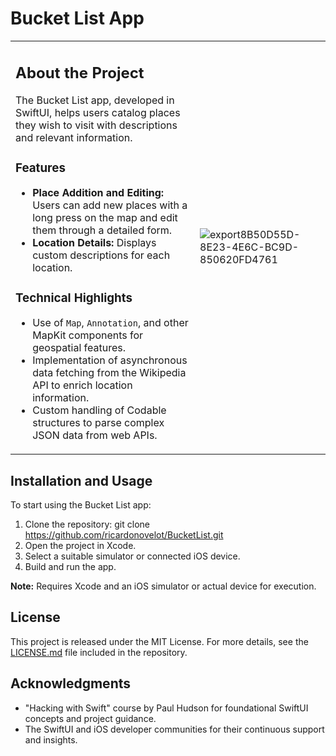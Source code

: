 # Bucket List App

<table>
<tr>
<td>

## About the Project

The Bucket List app, developed in SwiftUI, helps users catalog places they wish to visit with descriptions and relevant information.

### Features

- **Place Addition and Editing:** Users can add new places with a long press on the map and edit them through a detailed form.
- **Location Details:** Displays custom descriptions for each location.

### Technical Highlights

- Use of `Map`, `Annotation`, and other MapKit components for geospatial features.
- Implementation of asynchronous data fetching from the Wikipedia API to enrich location information.
- Custom handling of Codable structures to parse complex JSON data from web APIs.

</td>
<td>

![export8B50D55D-8E23-4E6C-BC9D-850620FD4761](https://github.com/ricardonovelot/BucketList/assets/84286086/f915c527-641e-4127-bc03-594336316ee5)

</td>
</tr>
</table>

## Installation and Usage

To start using the Bucket List app:

1. Clone the repository: git clone https://github.com/ricardonovelot/BucketList.git
2. Open the project in Xcode.
3. Select a suitable simulator or connected iOS device.
4. Build and run the app.

**Note:** Requires Xcode and an iOS simulator or actual device for execution.

## License

This project is released under the MIT License. For more details, see the [LICENSE.md](LICENSE.md) file included in the repository.

## Acknowledgments

- "Hacking with Swift" course by Paul Hudson for foundational SwiftUI concepts and project guidance.
- The SwiftUI and iOS developer communities for their continuous support and insights.
